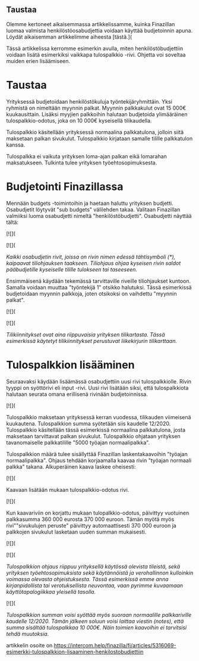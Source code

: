 ## Taustaa

Olemme kertoneet aikaisemmassa artikkelissamme, kuinka Finazillan luomaa valmista henkilöstöosabudjettia voidaan käyttää budjetoinnin apuna. Löydät aikaisemman artikkelimme aiheesta [tästä.]( 

Tässä artikkelissa kerromme esimerkin avulla, miten henkilöstöbudjettiin voidaan lisätä esimerkiksi vaikkapa tulospalkkio -rivi. Ohjetta voi soveltaa muiden erien lisäämiseen.

# Taustaa

Yrityksessä budjetoidaan henkilöstökuluja työntekijäryhmittäin. Yksi ryhmistä on nimeltään myynnin palkat. Myynnin palkkakulut ovat 15 000€ kuukausittain. Lisäksi myyjien palkkoihin halutaan budjetoida ylimääräinen tulospalkkio-odotus, joka on 10 000€ kyseisellä tilikaudella.

Tulospalkkio käsitellään yrityksessä normaalina palkkatulona, jolloin siitä maksetaan palkan sivukulut. Tulospalkkio kirjataan samalle tilille palkkatulon kanssa.

Tulospalkka ei vaikuta yrityksen loma-ajan palkan eikä lomarahan maksatukseen. Tulkinta tulee yrityksen työehtosopimuksesta.

# Budjetointi Finazillassa

Mennään budgets -toimintoihin ja haetaan haluttu yrityksen budjetti. Osabudjetit löytyvät "sub budgets" välilehden takaa. Valitaan Finazillan valmiiksi luoma osabudjetti nimeltä "henkilöstöbudjetti". Osabudjetti näyttää tältä:

[![](

[![](

*Kaikki osabudjetin rivit, joissa on rivin nimen edessä tähtisymboli (\*), kaipaavat tiliohjauksen taakseen. Tiliohjaus ohjaa kyseisen rivin saldot pääbudjetille kyseiselle tilille tulokseen tai taseeseen.*

Ensimmäisenä käydään tekemässä tarvittaville riveille tiliohjaukset kuntoon. Samalla voidaan muuttaa "työntekijä 1" otsikko halutuksi. Tässä esimerkissä budjetoidaan myynnin palkkoja, joten otsikoksi on vaihdettu "myynnin palkat".

[![](

[![](

*Tilikiinnitykset ovat aina riippuvaisia yrityksen tilikartasta. Tässä esimerkissä käytetyt tilikiinnitykset perustuvat liikekirjurin tilikarttaan.* 

# Tulospalkkion lisääminen

Seuraavaksi käydään lisäämässä osabudjettiin uusi rivi tulospalkkiolle. Rivin tyyppi on syöttörivi eli input -rivi. Uusi rivi lisätään siksi, että tulospalkkiota halutaan seurata omana erillisenä rivinään budjetoinnissa.

[![](

Tulospalkkio maksetaan yrityksessä kerran vuodessa, tilikauden viimeisenä kuukautena. Tulospalkkion summa syötetään siis kaudelle 12/2020. Tulospalkkio käsitellään tässä esimerkissä normaalina palkkatulona, josta maksetaan tarvittavat palkan sivukulut. Tulospalkkio ohjataan yrityksen tavanomaiselle palkkatilille "5000 työajan normaalipalkka".

Tulospalkkion määrä tulee sisällyttää Finazillan laskentakaavoihin "työajan normaalipalkka". Ohjaus tehdään korjaamalla kaavaa rivin "työajan normaali palkka" takana. Alkuperäinen kaava laskee oheisesti:

[![](

Kaavaan lisätään mukaan tulospalkkio-odotus rivi.

[![](

Kun kaavariviin on korjattu mukaan tulopalkkio-odotus, päivittyy vuotuinen palkkasumma 360 000 eurosta 370 000 euroon. Tämän myötä myös rivi""sivukulujen peruste" päivittyy automaattisesti 370 000 euroon ja palkkojen sivukulut lasketaan uuden summan mukaisesti.

[![](

[![](

*Tulospalkkion ohjaus riippuu yrityksellä käytössä olevista tileistä, sekä yrityksen työehtosopimuksista sekä käytännöistä ja verohallinnon kulloinkin voimassa olevasta ohjeistuksesta. Tässä esimerkissä emme anna kirjanpidollista tai verotuksellista neuvontaa, vaan pyrimme kuvaamaan käyttötapalogiikkaa yleisellä tasolla.*

[![](

*Tulospalkkion summan voisi syöttää myös suoraan normaalille palkkariville kaudelle 12/2020. Tämän jälkeen soluun voisi laittaa viestin (notes), että summa sisältää tulospalkkaa 10 000€. Näin toimien kaavoihin ei tarvitsisi tehdä muutoksia.*



artikkelin osoite on https://intercom.help/finazilla/fi/articles/5316069-esimerkki-tulospalkkion-lisaaminen-henkilostobudjettiin

